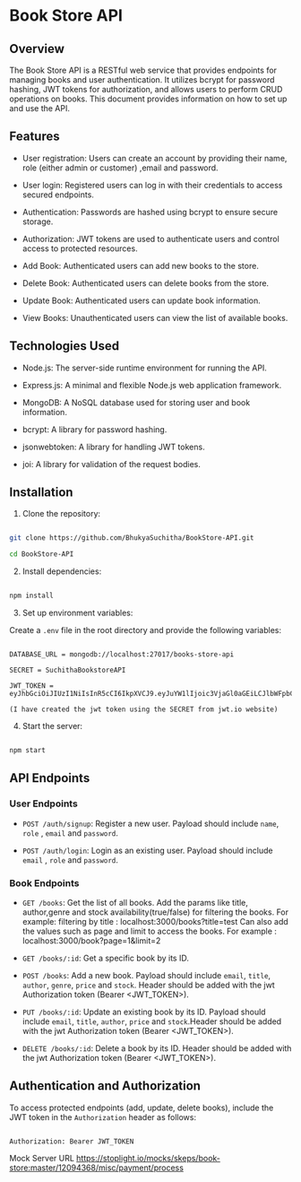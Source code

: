 
# Book Store API


## Overview


The Book Store API is a RESTful web service that provides endpoints for managing books and user authentication. It utilizes bcrypt for password hashing, JWT tokens for authorization, and allows users to perform CRUD operations on books. This document provides information on how to set up and use the API.


## Features


- User registration: Users can create an account by providing their name, role (either admin or customer) ,email and password.

- User login: Registered users can log in with their credentials to access secured endpoints.

- Authentication: Passwords are hashed using bcrypt to ensure secure storage.

- Authorization: JWT tokens are used to authenticate users and control access to protected resources.

- Add Book: Authenticated users can add new books to the store.

- Delete Book: Authenticated users can delete books from the store.

- Update Book: Authenticated users can update book information.

- View Books: Unauthenticated users can view the list of available books. 


## Technologies Used


- Node.js: The server-side runtime environment for running the API.

- Express.js: A minimal and flexible Node.js web application framework.

- MongoDB: A NoSQL database used for storing user and book information.

- bcrypt: A library for password hashing.

- jsonwebtoken: A library for handling JWT tokens.

- joi: A library for validation of the request bodies.


## Installation


1. Clone the repository:


```bash

git clone https://github.com/BhukyaSuchitha/BookStore-API.git

cd BookStore-API

```


2. Install dependencies:


```bash

npm install

```


3. Set up environment variables:


Create a `.env` file in the root directory and provide the following variables:


```plaintext

DATABASE_URL = mongodb://localhost:27017/books-store-api

SECRET = SuchithaBookstoreAPI 

JWT_TOKEN = eyJhbGciOiJIUzI1NiIsInR5cCI6IkpXVCJ9.eyJuYW1lIjoic3VjaGl0aGEiLCJlbWFpbCI6ImFkbWluQGdhbWlsLmNvbSIsInBhc3N3b3JkIjoidGVzdEAxMjM0Iiwicm9sZSI6ImFkbWluIn0.pUSnWjgiqYEqrOA5Fabvr48Hv3PnDvlW4eesPr9Bo98

(I have created the jwt token using the SECRET from jwt.io website)

```

4. Start the server:


```bash

npm start

```


## API Endpoints


### User Endpoints


- `POST /auth/signup`: Register a new user. Payload should include `name`, `role` , `email` and `password`.


- `POST /auth/login`: Login as an existing user. Payload should include `email` , `role` and `password`. 


### Book Endpoints


- `GET /books`: Get the list of all books. Add the params like title, author,genre and stock availability(true/false) for filtering the books.
For example: filtering by title : localhost:3000/books?title=test
Can also add the values such as page and limit to access the books.
 For example : localhost:3000/book?page=1&limit=2 


- `GET /books/:id`: Get a specific book by its ID.


- `POST /books`: Add a new book. Payload should include `email`, `title`, `author`, `genre`, `price` and `stock`. Header should be added with the jwt Authorization token (Bearer <JWT_TOKEN>).


- `PUT /books/:id`: Update an existing book by its ID. Payload should include `email`, `title`, `author`, `price` and `stock`.Header should be added with the jwt Authorization token (Bearer <JWT_TOKEN>).


- `DELETE /books/:id`: Delete a book by its ID. Header should be added with the jwt Authorization token (Bearer <JWT_TOKEN>).


## Authentication and Authorization


To access protected endpoints (add, update, delete books), include the JWT token in the `Authorization` header as follows:


```plaintext

Authorization: Bearer JWT_TOKEN

```
Mock Server URL
https://stoplight.io/mocks/skeps/book-store:master/12094368/misc/payment/process


